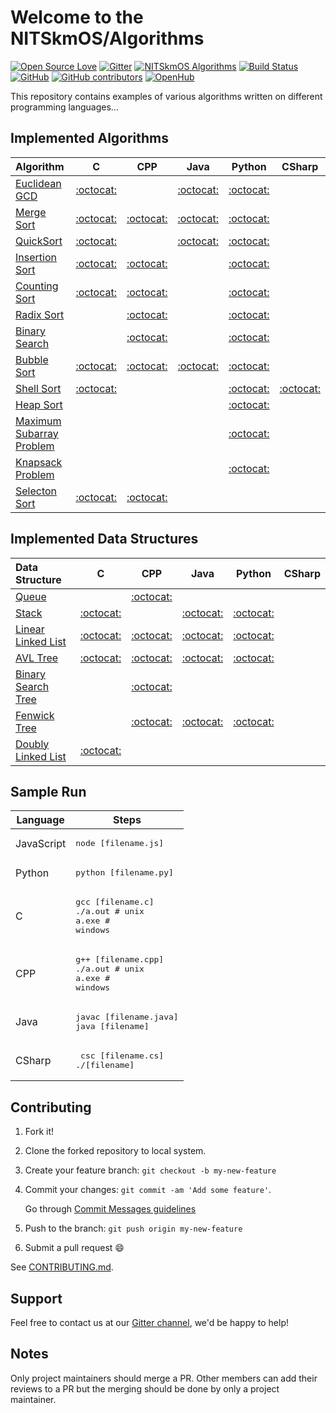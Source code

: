 # Welcome to the NITSkmOS/Algorithms

[![Open Source Love](https://img.shields.io/badge/Open%20Source-%E2%9D%A4-red.svg)](https://github.com/NITSkmOS/Algorithms)
[![Gitter](https://badges.gitter.im/NITSkmOS/algo.svg)](https://gitter.im/NITSkmOS/algo?utm_source=badge&utm_medium=badge&utm_campaign=pr-badge)
[![NITSkmOS Algorithms](https://img.shields.io/badge/NITSkmOS-Algorithms-blue.svg)](https://github.com/NITSkmOS/Algorithms)
[![Build Status](https://travis-ci.com/NITSkmOS/Algorithms.svg?branch=master)](https://travis-ci.com/NITSkmOS/Algorithms)
[![GitHub](https://img.shields.io/github/license/mashape/apistatus.svg)](https://github.com/NITSkmOS/Algorithms/blob/master/LICENSE)
[![GitHub contributors](https://img.shields.io/github/contributors/NITSkmOS/Algorithms.svg)](https://github.com/NITSkmOS/Algorithms/graphs/contributors)
[![OpenHub](https://www.openhub.net/p/NITSkmOS-algo/widgets/project_thin_badge?format=gif)](https://www.openhub.net/p/NITSkmOS-algo?ref=Thin+badge)

This repository contains examples of various algorithms written on different programming languages...

## Implemented Algorithms

| Algorithm                                                                                       | C                                     | CPP                                   | Java                                  | Python                                | CSharp                                |
|:----------------------------------------------------------------------------------------------- |:-------------------------------------:|:-------------------------------------:|:-------------------------------------:|:-------------------------------------:|:-------------------------------------:|
| [Euclidean GCD](https://en.wikipedia.org/wiki/Euclidean_algorithm)                              | [:octocat:](euclidean_gcd/C)          |                                       | [:octocat:](euclidean_gcd/Java)       | [:octocat:](euclidean_gcd/Python)     |                                       |
| [Merge Sort](https://en.wikipedia.org/wiki/Merge_sort)                                          | [:octocat:](merge_sort/C)             | [:octocat:](merge_sort/Cpp)           | [:octocat:](merge_sort/Java)          | [:octocat:](merge_sort/Python)        |                                       |
| [QuickSort](https://en.wikipedia.org/wiki/Quicksort)                                            | [:octocat:](quicksort/C)              |                                       | [:octocat:](quicksort/Java)           | [:octocat:](quicksort/Python)         |                                       |
| [Insertion Sort](https://en.wikipedia.org/wiki/Insertion_sort)                                  | [:octocat:](insertion_sort/C)         | [:octocat:](insertion_sort/Cpp)       |                                       | [:octocat:](insertion_sort/Python)    |                                       |
| [Counting Sort](https://en.wikipedia.org/wiki/Counting_sort)                                    | [:octocat:](counting_sort/C)          | [:octocat:](counting_sort/Cpp)        |                                       | [:octocat:](counting_sort/Python)     |                                       |
| [Radix Sort](https://en.wikipedia.org/wiki/Radix_sort)                                          |                                       | [:octocat:](radix_sort/Cpp)           |                                       | [:octocat:](radix_sort/Python)        |                                       |
| [Binary Search](https://en.wikipedia.org/wiki/Binary_search_algorithm)                          |                                       | [:octocat:](binary_search/Cpp)        |                                       | [:octocat:](binary_search/Python)     |                                       |
| [Bubble Sort](https://en.wikipedia.org/wiki/Bubble_sort)                                        | [:octocat:](bubble_sort/C)            | [:octocat:](bubble_sort/Cpp)          | [:octocat:](bubble_sort/Java)         | [:octocat:](bubble_sort/Python)       |                                       |
| [Shell Sort](https://en.wikipedia.org/wiki/Shellsort)                                           | [:octocat:](shell_sort/C)             |                                       |                                       | [:octocat:](shell_sort/Python)        | [:octocat:](shell_sort/CSharp)        |
| [Heap Sort](https://en.wikipedia.org/wiki/Heapsort)                                             |                                       |                                       |                                       | [:octocat:](heap_sort/python)         |                                       |
| [Maximum Subarray Problem](https://en.wikipedia.org/wiki/Maximum_subarray_problem)              |                                       |                                       |                                       | [:octocat:](/maximum_subarray/Python) |                                       |
| [Knapsack Problem](https://en.wikipedia.org/wiki/Knapsack_problem)                              |                                       |                                       |                                       | [:octocat:](knapsack_problem/Python)  |                                       |
| [Selecton Sort](https://en.wikipedia.org/wiki/Selection_sort)                                   | [:octocat:](selection_sort/C)         | [:octocat:](selection_sort/Cpp)       |                                       |                                       |                                       |

## Implemented Data Structures

| Data Structure                                                                                  | C                                     | CPP                                   | Java                                  | Python                                | CSharp                                |
|:----------------------------------------------------------------------------------------------- |:-------------------------------------:|:-------------------------------------:|:-------------------------------------:|:-------------------------------------:|:-------------------------------------:|
| [Queue](https://en.wikipedia.org/wiki/Queue_(abstract_data_type))                               |                                       | [:octocat:](queue/Cpp)                |                                       |                                       |                                       |
| [Stack](https://en.wikipedia.org/wiki/Stack_(abstract_data_type))                               | [:octocat:](stack/C )                 |                                       | [:octocat:](stack/Java)               | [:octocat:](stack/Python)             |                                       |
| [Linear Linked List](https://en.wikipedia.org/wiki/Linked_list)                                 | [:octocat:](linked_list/C)            | [:octocat:](linked_list/Cpp)          | [:octocat:](linked_list/Java)         | [:octocat:](linked_list/Python)       |                                       |
| [AVL Tree](https://en.wikipedia.org/wiki/AVL_tree)                                              | [:octocat:](avl_tree/C)               | [:octocat:](avl_tree/Cpp)             | [:octocat:](avl_tree/Java)            | [:octocat:](avl_tree/Python)          |                                       |
| [Binary Search Tree](https://en.wikipedia.org/wiki/Binary_search_tree)                          |                                       | [:octocat:](binary_search_tree/Cpp)   |                                       |                                       |                                       |
| [Fenwick Tree](https://en.wikipedia.org/wiki/Fenwick_tree)                                      |                                       | [:octocat:](fenwick_tree/Cpp)         | [:octocat:](fenwick_tree/java)        | [:octocat:](fenwick_tree/Python)      |                                       |
| [Doubly Linked List](https://en.wikipedia.org/wiki/Doubly_linked_list)                          | [:octocat:](doubly_linked_list/c)     |                                       |                                       |                                       |                                       |

## Sample Run

| Language        | Steps                                                                  |
| --------------- | ---------------------------------------------------------------------- |
| JavaScript      | <pre>node [filename.js]</pre>                                          |
| Python          | <pre>python [filename.py]</pre>                                        |
| C               | <pre>gcc [filename.c]<br>./a.out  # unix<br>a.exe  # windows</pre>     |
| CPP             | <pre>g++ [filename.cpp]<br>./a.out # unix<br>a.exe # windows</pre>     |
| Java            | <pre>javac [filename.java]<br>java [filename]</pre>                    |
| CSharp          | <pre> csc [filename.cs]<br>./[filename]</pre>                          |

## Contributing

1. Fork it!
2. Clone the forked repository to local system.
3. Create your feature branch: `git checkout -b my-new-feature`
4. Commit your changes: `git commit -am 'Add some feature'`.

   Go through [Commit Messages guidelines](CONTRIBUTING.md#write-good-commit-messages)
5. Push to the branch: `git push origin my-new-feature`
6. Submit a pull request :smile:

See [CONTRIBUTING.md](CONTRIBUTING.md).

## Support

Feel free to contact us at our [Gitter channel](https://gitter.im/NITSkmOS/algo), we'd be happy to help!

## Notes

Only project maintainers should merge a PR.
Other members can add their reviews to a PR but the merging should be done by only a project maintainer.
